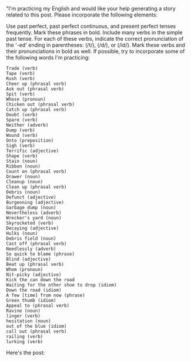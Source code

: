 "I'm practicing my English and would like your help generating a story related to this post. Please incorporate the following elements:

Use past perfect, past perfect continuous, and present perfect tenses frequently. Mark these phrases in bold.
Include many verbs in the simple past tense. For each of these verbs, indicate the correct pronunciation of the '-ed' ending in parentheses: (/t/), (/d/), or (/id/). Mark these verbs and their pronunciations in bold as well.
If possible, try to incorporate some of the following words I'm practicing:

    Trade (verb)
    Tape (verb)
    Rush (verb)
    Cheer up (phrasal verb)
    Ask out (phrasal verb)
    Spit (verb)
    Whose (pronoun)
    Chicken out (phrasal verb)
    Catch up (phrasal verb)
    Doubt (verb)
    Spare (verb)
    Neither (adverb)
    Dump (verb)
    Wound (verb)
    Onto (preposition)
    Sigh (verb)
    Terrific (adjective)
    Shape (verb)
    Stain (noun)
    Ribbon (noun)
    Count on (phrasal verb)
    Drawer (noun)
    Cleanup (noun)
    Clean up (phrasal verb)
    Debris (noun)
    Defunct (adjective)
    Burgeoning (adjective)
    Garbage dump (noun)
    Nevertheless (adverb)
    Wrecker's yard (noun)
    Skyrocketed (verb)
    Decaying (adjective)
    Hulks (noun)
    Debris field (noun)
    Cast off (phrasal verb)
    Needlessly (adverb)
    So quick to blame (phrase)
    Blind (adjective)
    Beat up (phrasal verb)
    Whom (pronoun)
    Nit-picky (adjective)
    Kick the can down the road
    Waiting for the other shoe to drop (idiom)
    Down the road (idiom)
    A few [time] from now (phrase)
    Green thumb (idiom)
    Appeal to (phrasal verb)
    Ravine (noun)
    linger (verb)
    hesitation (noun)
    out of the blue (idiom)
    call out (phrasal verb)
    railing (verb)
    lurking (verb)

Here's the post:
